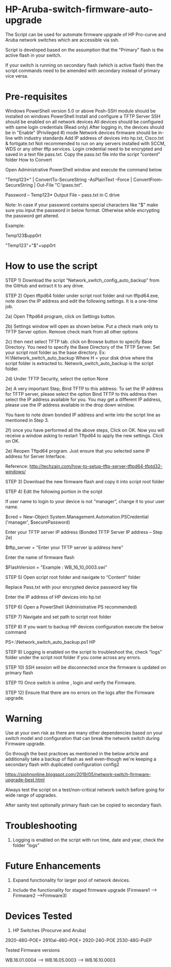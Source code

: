 # HP-Aruba-switch-firmware-auto-upgrade
The Script can be used for automate firmware upgrade of HP Pro-curve and Aruba network switches which are accessible via ssh.

Script is developed based on the assumption that the "Primary" flash is the active flash in your switch.

If your switch is running on secondary flash (which is active flash) then the script commands need to be amended with secondary instead of primary vice versa.

# Pre-requisites

Windows PowerShell version 5.0 or above
Posh-SSH module should be installed on windows PowerShell
Install and configure a TFTP Server
SSH should be enabled on all network devices
All devices should be configured with same login credentials (Read only)
After logging in, the devices should be in "Enable" (Privileged #) mode
Network devices firmware should be in-line with industry standards
Add IP address of devices into hp.txt, Cisco.txt & fortigate.txt
Not recommended to run on any servers installed with SCCM, WDS or any other tftp services.
Login credential need to be encrypted and saved in a text file pass.txt. Copy the pass.txt file into the script “content” folder
How to Convert

Open Administrative PowerShell window and execute the command below.

"Temp123*" | ConvertTo-SecureString -AsPlainText -Force | ConvertFrom-SecureString | Out-File "C:\pass.txt”.

Password – Temp123* Output File – pass.txt in C drive

Note: In case if your password contains special characters like "$" make sure you input the password in below format. Otherwise while encrypting the password get altered.

Example:

Temp123$upp0rt

"Temp123"+"$"+upp0rt

# How to use the script

STEP 1) Download the script “Network_switch_config_auto_backup” from the GitHub and extract it to any drive.

STEP 2) Open tftpd64 folder under script root folder and run tftpd64.exe, note down the IP address and edit the following settings. It is a one-time job.

2a) Open Tftpd64 program, click on Settings button.

2b) Settings window will open as shown below. Put a check mark only to TFTP Server option. Remove check mark from all other options

2c) then next select TFTP tab. click on Browse button to specify Base Directory. You need to specify the Base Directory of the TFTP Server. Set your script root folder as the base directory. Ex: H:\Network_switch_auto_backup Where H = your disk drive where the script folder is extracted to. Network_switch_auto_backup is the script folder.

2d) Under TFTP Security, select the option None

2e) A very important Step, Bind TFTP to this address: To set the IP address for TFTP server, please select the option Bind TFTP to this address then select the IP address available for you. You may get a different IP address, please use the IP address available in the drop down window.

You have to note down bonded IP address and write into the script line as mentioned in Step 3.

2f) once you have performed all the above steps, Click on OK. Now you will receive a window asking to restart Tftpd64 to apply the new settings. Click on OK.

2e) Reopen Tftpd64 program. Just ensure that you selected same IP address for Server Interface.

Reference: http://techzain.com/how-to-setup-tftp-server-tftpd64-tfptd32-windows/

STEP 3) Download the new firmware flash and copy it into script root folder

STEP 4) Edit the following portion in the script

If user name to login to your device is not "manager”, change it to your user name.

$cred = New-Object System.Management.Automation.PSCredential ('manager', $securePassword)

Enter your TFTP server IP address (Bonded TFTP Server IP address – Step 2e)

$tftp_server = "Enter your TFTP server ip address here"

Enter the name of firmware flash 

$FlashVersion = "Example : WB_16_10_0003.swi"

STEP 5) Open script root folder and navigate to “Content" folder

Replace Pass.txt with your encrypted device password key file

Enter the IP address of HP devices into hp.txt

STEP 6) Open a PowerShell (Administrative PS recommended)

STEP 7) Navigate and set path to script root folder

STEP 8) If you want to backup HP devices configuration execute the below command

PS>.\Network_switch_auto_backup.ps1 HP

STEP 9) Logging is enabled on the script to troubleshoot the, check “logs” folder under the script root folder if you come across any errors.

STEP 10) SSH session will be disconnected once the firmware is updated on primary flash

STEP 11) Once switch is online , login and verify the Firmware.

STEP 12) Ensure that there are no errors on the logs after the Firmware upgrade.

# Warning

Use at your own risk as there are many other dependencies based on your switch model and configuration that can break the network switch during Firmware upgrade.

Go through the best practices as mentioned in the below article and additionally take a backup of flash as well even-though we're keeping a secondary flash with duplicated configuration config2

https://sjohnonline.blogspot.com/2019/05/network-switch-firmware-upgrade-best.html

Always test the script on a test/non-critical network switch before going for wide range of upgrades.

After sanity test optionally primary flash can be copied to secondary flash.

# Troubleshooting


1)  Logging is enabled on the script with run time, date and year, check the folder “logs”


# Future Enhancements


1)  Expand functionality for larger pool of network devices.

2)  Include the functionality for staged firmware upgrade (Firmware1 --> Firmware2 -->Firmware3)


# Devices Tested

1) HP Switches (Procurve and Aruba)

2920-48G-POE+
2910al-48G-POE+
2920-24G-POE
2530-48G-PoEP

Tested Firmware versions

WB.16.01.0004 --> WB.16.05.0003 --> WB.16.10.0003


